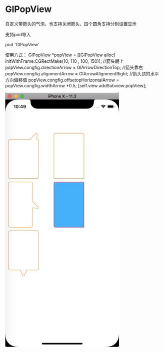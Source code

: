 # GlPopView

自定义带箭头的气泡，也支持关闭箭头，四个圆角支持分别设置显示

支持pod导入

pod 'GlPopView'


使用方式：
GlPopView *popView = [[GlPopView alloc] initWithFrame:CGRectMake(10, 110 , 100, 150)];
//箭头朝上
popView.congfig.directionArrow = GlArrowDirectionTop;
//箭头靠右
popView.congfig.alignmentArrow = GlArrowAlignmentRight;
//箭头顶的水平方向偏移值
popView.congfig.offsetopHorizontalArrow = popView.congfig.widthArrow *0.5;
[self.view addSubview:popView];

![image](https://github.com/gleeeli/GlPopView-Master/blob/master/%E6%95%88%E6%9E%9C%E5%9B%BE.png)
